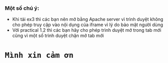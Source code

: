 ### Một số chú ý:
* Khi tải ex3 thì các bạn nên mở bằng Apache server vì trình duyệt không cho phép truy cập vào nội dụng của iframe vì lý do bảo mật người dùng
* Với practical 1.2 thì các bạn hãy cho phép trình duyệt mở trong tab mới cũng vì một số trình duyệt chặn mở tab mới 
# ` Mình xin cảm ơn `
